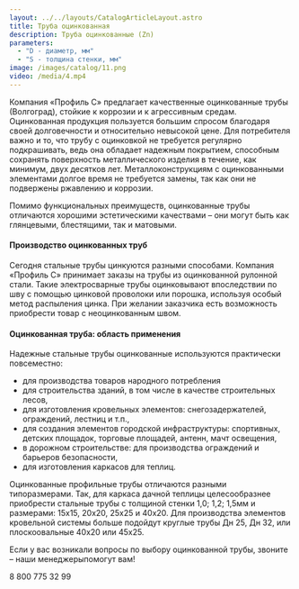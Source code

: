 ```yaml
---
layout: ../../layouts/CatalogArticleLayout.astro
title: Труба оцинкованная
description: Труба оцинкованные (Zn)
parameters:
  - "D - диаметр, мм"
  - "S - толщина стенки, мм"
image: /images/catalog/11.png
video: /media/4.mp4
---
```


Компания «Профиль С» предлагает качественные оцинкованные трубы (Волгоград), стойкие к коррозии и к агрессивным средам. Оцинкованная продукция пользуется большим спросом благодаря своей долговечности и относительно невысокой цене. Для потребителя важно и то, что трубу с оцинковкой не требуется регулярно подкрашивать, ведь она обладает надежным покрытием, способным сохранять поверхность металлического изделия в течение, как минимум, двух десятков лет. Металлоконструкциям с оцинкованными элементами долгое время не требуется замены, так как они не подвержены ржавлению и коррозии.

Помимо функциональных преимуществ, оцинкованные трубы отличаются хорошими эстетическими качествами – они могут быть как глянцевыми, блестящими, так и матовыми.

#### Производство оцинкованных труб

Сегодня стальные трубы цинкуются разными способами. Компания «Профиль С» принимает заказы на трубы из оцинкованной рулонной стали. Такие электросварные трубы оцинковывают впоследствии по шву с помощью цинковой проволоки или порошка, используя особый метод распыления цинка. При желании заказчика есть возможность приобрести товар с неоцинкованным швом.

#### Оцинкованная труба: область применения

Надежные стальные трубы оцинкованные используются практически повсеместно:

- для производства товаров народного потребления
- для строительства зданий, в том числе в качестве строительных лесов,
- для изготовления кровельных элементов: снегозадержателей, ограждений, лестниц и т.п.,
- для создания элементов городской инфраструктуры: спортивных, детских площадок, торговые площадей, антенн, мачт освещения,
- в дорожном строительстве: для производства ограждений и барьеров безопасности,
- для изготовления каркасов для теплиц.

Оцинкованные профильные трубы отличаются разными типоразмерами. Так, для каркаса дачной теплицы целесообразнее приобрести стальные трубы с толщиной стенки 1,0; 1,2; 1,5мм и размерами: 15х15, 20х20, 25х25 и 40х20. Для производства элементов кровельной системы больше подойдут круглые трубы Дн 25, Дн 32, или плоскоовальные 40х20 или 45х25.

Если у вас возникали вопросы по выбору оцинкованной трубы, звоните – наши менеджерыпомогут вам!

8 800 775 32 99
